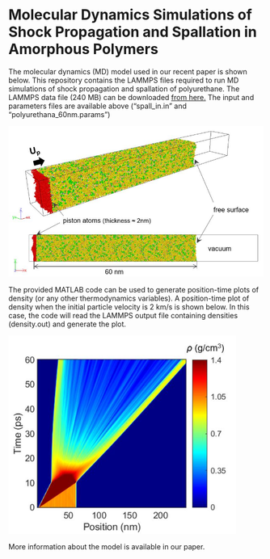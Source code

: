 # Molecular Dynamics Simulations of Shock Propagation and Spallation in Amorphous Polymers

The molecular dynamics (MD) model used in our recent paper is shown below. This repository contains the LAMMPS files required to run MD simulations of shock propagation and spallation of polyurethane. The LAMMPS data file (240 MB) can be downloaded [from here.](https://drive.google.com/file/d/1G8xaw0wd_ilcfPe6dSBAemUxr_OrjuH_/view?usp=sharing)
The input and parameters files are available above (“spall_in.in” and “polyurethana_60nm.params”)

 <img src="md_model.JPG" width="600">

The provided MATLAB code can be used to generate position-time plots of density (or any other thermodynamics variables). A position-time plot of density when the initial particle velocity is 2 km/s is shown below. In this case, the code will read the LAMMPS output file containing densities (density.out) and generate the plot.

<img src="x-t_density.JPG" width="450">

More information about the model is available in our paper.
